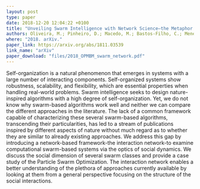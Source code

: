 ```yaml
---
layout: post
type: paper
date: 2018-12-20 12:04:22 +0100
title: "Unveiling Swarm Intelligence with Network Science—the Metaphor Explained"
authors: Oliveira, M.; Pinheiro, D.; Macedo, M.; Bastos-Filho, C.; Menezes, R.
where: "2018. arXiv."
paper_link: https://arxiv.org/abs/1811.03539
link_name: "arXiv"
paper_download: "files/2018_OPMBM_swarm_network.pdf"
---
```

Self-organization is a natural phenomenon that emerges in systems with a large number of interacting components. Self-organized systems show robustness, scalability, and flexibility, which are essential properties when handling real-world problems. Swarm intelligence seeks to design nature-inspired algorithms with a high degree of self-organization. Yet, we do not know why swarm-based algorithms work well and neither we can compare the different approaches in the literature. The lack of a common framework capable of characterizing these several swarm-based algorithms, transcending their particularities, has led to a stream of publications inspired by different aspects of nature without much regard as to whether they are similar to already existing approaches. We address this gap by introducing a network-based framework-the interaction network-to examine computational swarm-based systems via the optics of social dynamics. We discuss the social dimension of several swarm classes and provide a case study of the Particle Swarm Optimization. The interaction network enables a better understanding of the plethora of approaches currently available by looking at them from a general perspective focusing on the structure of the social interactions.
